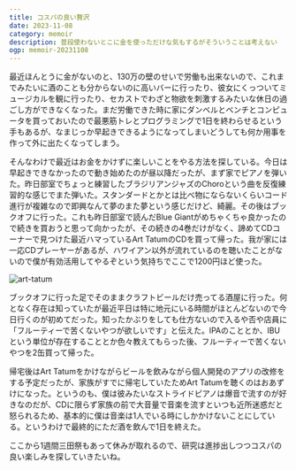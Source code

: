 ```yaml
---
title: コスパの良い贅沢
date: 2023-11-08
category: memoir
description: 普段使わないとこに金を使っただけな気もするがそういうことは考えない
ogp: memoir-20231108
---
```

最近ほんとうに金がないのと、130万の壁のせいで労働も出来ないので、これまでみたいに酒のことも分からないのに高いバーに行ったり、彼女にくっついてミュージカルを観に行ったり、セカストでわざと物欲を刺激するみたいな休日の過ごし方ができなくなった。まだ労働できた時に家にダンベルとベンチとコンピュータを買っておいたので最悪筋トレとプログラミングで1日を終わらせるという手もあるが、なまじっか早起きできるようになってしまいどうしても何か用事を作って外に出たくなってしまう。

そんなわけで最近はお金をかけずに楽しいことをやる方法を探している。今日は早起きできなかったので動き始めたのが昼以降だったが、まず家でピアノを弾いた。昨日部室でちょっと練習したブラジリアンジャズのChoroという曲を反復練習的な感じでまた弾いた。スタンダードとかとは比べ物にならないくらいコード進行が複雑なので即興なんて夢のまた夢という感じだけど、綺麗。その後はブックオフに行った。これも昨日部室で読んだBlue Giantがめちゃくちゃ良かったので続きを買おうと思って向かったが、その続きの4巻だけがなく、諦めてCDコーナーで見つけた最近ハマっているArt TatumのCDを買って帰った。我が家には一応CDプレーヤーがあるが、ハワイアン以外が流れているのを聴いたことがないので僕が有効活用してやるぞという気持ちでここで1200円ほど使った。

![art-tatum](/media/art-tatum.jpeg)

ブックオフに行った足でそのままクラフトビールだけ売ってる酒屋に行った。何となく存在は知っていたが最近平日は特に地元にいる時間がほとんどないので今日行くのが初めてだった。知ったかぶりをしても仕方ないので入るや否や店員に「フルーティーで苦くないやつが欲しいです」と伝えた。IPAのこととか、IBUという単位が存在することとか色々教えてもらった後、フルーティーで苦くないやつを2缶買って帰った。

帰宅後はArt Tatumをかけながらビールを飲みながら個人開発のアプリの改修をする予定だったが、家族がすでに帰宅していたためArt Tatumを聴くのはおあずけになった。というのも、僕は彼みたいなストライドピアノは爆音で流すのが好きなのだが、CDに限らず家族の前で大音量で音楽を流すといつも近所迷惑だと怒られるため、基本的に僕は音楽は1人でいる時にしかかけないことにしている。というわけで最終的にただ酒を飲んで1日を終えた。

ここから1週間三田祭もあって休みが取れるので、研究は進捗出しつつコスパの良い楽しみを探していきたいね。

